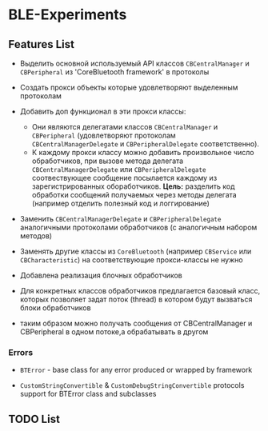 # BLE-Experiments

## Features List

- Выделить основной используемый API классов  `CBCentralManager` и `CBPeripheral` из 'CoreBluetooth framework' в протоколы

- Создать прокси объекты которые удовлетворяют выделенным протоколам
- Добавить доп функционал в эти прокси классы:
    + Они являются делегатами классов  `CBCentralManager` и `CBPeripheral` (удовлетворяют протоколам `CBCentralManagerDelegate` и `CBPeripheralDelegate` cоответственно).
    + К каждому прокси классу можно добавить произвольное число обработчиков, при вызове метода делегата `CBCentralManagerDelegate` или `CBPeripheralDelegate` соотвествующее сообщение посылается каждому из зарегистрированных обоработчиков. **Цель:** разделить код обработки сообщений получаемых через методы делегата (например отделить полезный код и логгирование)
- Заменить `CBCentralManagerDelegate` и `CBPeripheralDelegate` аналогичными протоколами обработчиков (с аналогичным набором методов)
- Заменять другие классы из `CoreBluetooth` (например `CBService` или `CBCharacteristic`) на соответствующие прокси-классы не нужно
- Добавлена реализация блочных обработчиков
- Для конкретных классов обработчиков предлагается базовый класс, которых позволяет задат поток (thread) в котором будут вызваться блоки обработчиков
- таким образом можно получать сообщения от CBCentralManager и CBPeripheral в одном потоке,а обрабатывать в другом

### Errors

- `BTError` - base class for any error produced or wrapped by framework

- `CustomStringConvertible` & `CustomDebugStringConvertible` protocols support for BTError class and subclasses

## TODO List




